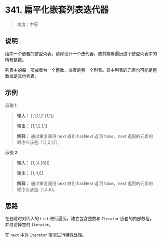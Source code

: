 # 341. 扁平化嵌套列表迭代器

> 难度：中等

## 说明

给你一个嵌套的整型列表。请你设计一个迭代器，使其能够遍历这个整型列表中的所有整数。

列表中的每一项或者为一个整数，或者是另一个列表。其中列表的元素也可能是整数或是其他列表。

## 示例

示例 1:

> **输入：** [[1,1],2,[1,1]]
>
> **输出：** [1,1,2,1,1]
>
> **解释：** 通过重复调用 next 直到 hasNext 返回 false，next 返回的元素的顺序应该是: [1,1,2,1,1]。

示例 2:

> **输入：** [1,[4,[6]]]
>
> **输出：** [1,4,6]
>
> **解释：** 通过重复调用 next 直到 hasNext 返回 false，next 返回的元素的顺序应该是: [1,4,6]。

## 思路

在创建时对传入的 `List` 进行遍历，建立包含整数和 `Iterator` 嵌套的内部数组，并过滤掉空的 `Iterator`。

在 `next` 中对 `Iterator` 情况进行特殊处理。

